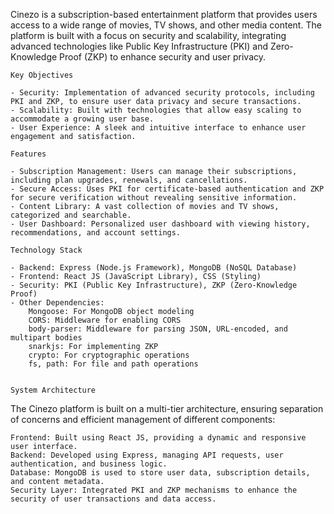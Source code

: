 Cinezo is a subscription-based entertainment platform that provides users access to a wide range of movies, TV shows, and other media content. The platform is built with a focus on security and scalability, integrating advanced technologies like Public Key Infrastructure (PKI) and Zero-Knowledge Proof (ZKP) to enhance security and user privacy.

    Key Objectives

    - Security: Implementation of advanced security protocols, including PKI and ZKP, to ensure user data privacy and secure transactions.
    - Scalability: Built with technologies that allow easy scaling to accommodate a growing user base.
    - User Experience: A sleek and intuitive interface to enhance user engagement and satisfaction.

    Features

    - Subscription Management: Users can manage their subscriptions, including plan upgrades, renewals, and cancellations.
    - Secure Access: Uses PKI for certificate-based authentication and ZKP for secure verification without revealing sensitive information.
    - Content Library: A vast collection of movies and TV shows, categorized and searchable.
    - User Dashboard: Personalized user dashboard with viewing history, recommendations, and account settings.

    Technology Stack

    - Backend: Express (Node.js Framework), MongoDB (NoSQL Database)
    - Frontend: React JS (JavaScript Library), CSS (Styling)
    - Security: PKI (Public Key Infrastructure), ZKP (Zero-Knowledge Proof)
    - Other Dependencies:
        Mongoose: For MongoDB object modeling
        CORS: Middleware for enabling CORS
        body-parser: Middleware for parsing JSON, URL-encoded, and multipart bodies
        snarkjs: For implementing ZKP
        crypto: For cryptographic operations
        fs, path: For file and path operations


    System Architecture

The Cinezo platform is built on a multi-tier architecture, ensuring separation of concerns and efficient management of different components:

    Frontend: Built using React JS, providing a dynamic and responsive user interface.
    Backend: Developed using Express, managing API requests, user authentication, and business logic.
    Database: MongoDB is used to store user data, subscription details, and content metadata.
    Security Layer: Integrated PKI and ZKP mechanisms to enhance the security of user transactions and data access.

    


